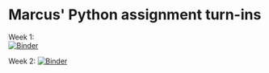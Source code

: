 # Marcus' Python assignment turn-ins
     
Week 1:  
[![Binder](https://mybinder.org/badge_logo.svg)](https://mybinder.org/v2/gh/MarcusJohnsen/Python-hand-in/master?filepath=Week1%2FWeek1-assignments.ipynb)

Week 2:
[![Binder](https://mybinder.org/badge_logo.svg)](https://mybinder.org/v2/gh/MarcusJohnsen/Python-hand-in/master?urlpath=Week2%2FWeek2-assignments.ipynb)
